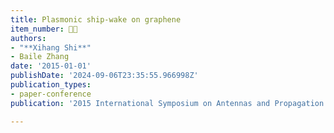 ```yaml
---
title: Plasmonic ship-wake on graphene
item_number: 👨‍🏫
authors:
- "**Xihang Shi**"
- Baile Zhang
date: '2015-01-01'
publishDate: '2024-09-06T23:35:55.966998Z'
publication_types:
- paper-conference
publication: '2015 International Symposium on Antennas and Propagation (ISAP)'

---
```

